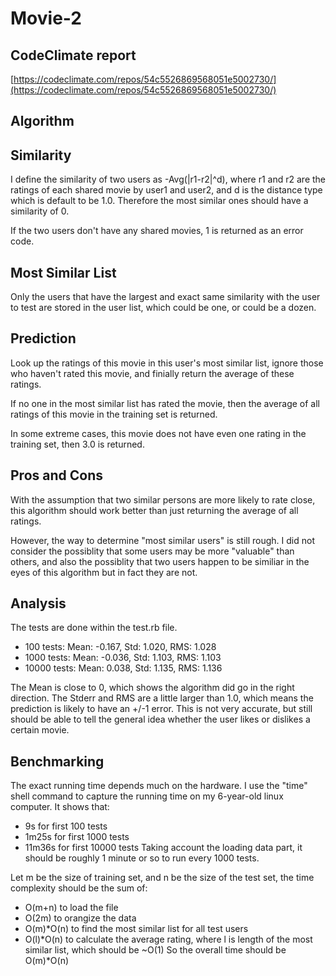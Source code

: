 # Movie-2

CodeClimate report
------------------
[https://codeclimate.com/repos/54c5526869568051e5002730/](https://codeclimate.com/repos/54c5526869568051e5002730/)

Algorithm
------------------
## Similarity 
I define the similarity of two users as -Avg(|r1-r2|^d), where r1 and r2 are the ratings of each shared movie by user1 and user2, and d is the distance type which is default to be 1.0. Therefore the most similar ones should have a similarity of 0. 

If the two users don't have any shared movies, 1 is returned as an error code.

## Most Similar List
Only the users that have the largest and exact same similarity with the user to test are stored in the user list, which could be one, or could be a dozen.

## Prediction
Look up the ratings of this movie in this user's most similar list, ignore those who haven't rated this movie, and finially return the average of these ratings.

If no one in the most similar list has rated the movie, then the average of all ratings of this movie in the training set is returned.

In some extreme cases, this movie does not have even one rating in the training set, then 3.0 is returned. 

## Pros and Cons
With the assumption that two similar persons are more likely to rate close, this algorithm should work better than just returning the average of all ratings.

However, the way to determine "most similar users" is still rough. I did not consider the possiblity that some users may be more "valuable" than others, and also the possiblity that two users happen to be similiar in the eyes of this algorithm but in fact they are not. 

Analysis
------------------
The tests are done within the test.rb file. 
* 100 tests: Mean: -0.167, Std: 1.020, RMS: 1.028
* 1000 tests: Mean: -0.036, Std: 1.103, RMS: 1.103
* 10000 tests: Mean: 0.038, Std: 1.135, RMS: 1.136

The Mean is close to 0, which shows the algorithm did go in the right direction.
The Stderr and RMS are a little larger than 1.0, which means the prediction is likely to have an +/-1 error. This is not very accurate, but still should be able to tell the general idea whether the user likes or dislikes a certain movie.  


Benchmarking
------------------
The exact running time depends much on the hardware. I use the "time" shell command to capture the running time on my 6-year-old linux computer. It shows that:
* 9s for first 100 tests
* 1m25s for first 1000 tests
* 11m36s for first 10000 tests
Taking account the loading data part, it should be roughly 1 minute or so to run every 1000 tests.

Let m be the size of training set, and n be the size of the test set, the time complexity should be the sum of:
* O(m+n) to load the file
* O(2m) to orangize the data
* O(m)*O(n) to find the most similar list for all test users
* O(l)*O(n) to calculate the average rating, where l is length of the most similar list, which should be ~O(1)
So the overall time should be O(m)*O(n)

